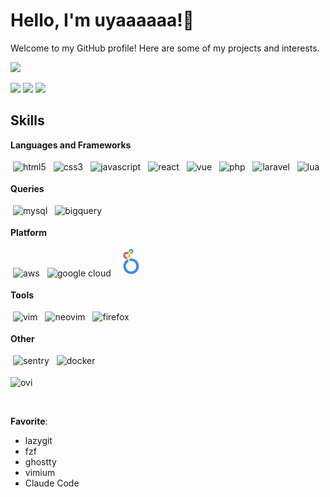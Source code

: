 # Hello, I'm uyaaaaaa!👋

Welcome to my GitHub profile! Here are some of my projects and interests.

<img src="https://readme-typing-svg.herokuapp.com?font=Fira+Code&color=00FFFF&size=25&center=true&vCenter=true&width=600&height=100&lines=Web+Backend+Developer;Vim+Beginner" />

![](http://github-profile-summary-cards.vercel.app/api/cards/profile-details?username=uyaaaaaa&theme=zenburn)
![](http://github-profile-summary-cards.vercel.app/api/cards/stats?username=uyaaaaaa&theme=zenburn)
![](http://github-profile-summary-cards.vercel.app/api/cards/productive-time?username=uyaaaaaa&theme=zenburn&utcOffset=9)

## Skills

**Languages and Frameworks**

<p>
    <img src="https://cdn.jsdelivr.net/gh/devicons/devicon@latest/icons/html5/html5-original-wordmark.svg" height="40" style="vertical-align:down; margin:4px" alt="html5" />
    <img src="https://cdn.jsdelivr.net/gh/devicons/devicon@latest/icons/css3/css3-original-wordmark.svg" height="40" style="vertical-align:down; margin:4px" alt="css3" />
    <img src="https://cdn.jsdelivr.net/gh/devicons/devicon@latest/icons/javascript/javascript-original.svg" height="40" style="vertical-align:down; margin:4px" alt="javascript" />
    <img src="https://cdn.jsdelivr.net/gh/devicons/devicon@latest/icons/react/react-original-wordmark.svg" height="40" style="vertical-align:down; margin:4px" alt="react" />
    <img src="https://cdn.jsdelivr.net/gh/devicons/devicon@latest/icons/vuejs/vuejs-original-wordmark.svg" height="40" style="vertical-align:down; margin:4px" alt="vue" />
    <img src="https://cdn.jsdelivr.net/gh/devicons/devicon@latest/icons/php/php-original.svg" height="40" style="vertical-align:down; margin:4px" alt="php" />
    <img src="https://cdn.jsdelivr.net/gh/devicons/devicon@latest/icons/laravel/laravel-original-wordmark.svg" height="40" style="vertical-align:down; margin:4px" alt="laravel" />
    <img src="https://cdn.jsdelivr.net/gh/devicons/devicon@latest/icons/lua/lua-original.svg" height="40" style="vertical-align:down; margin:4px" alt="lua" />
</p>

**Queries**

<p>
    <img src="https://cdn.jsdelivr.net/gh/devicons/devicon@latest/icons/mysql/mysql-original-wordmark.svg" height="40" style="vertical-align:down; margin:4px" alt="mysql" />
    <img src="https://www.vectorlogo.zone/logos/google_bigquery/google_bigquery-ar21.svg" height="40" style="vertical-align:down; margin:4px" alt="bigquery" />
</p>

**Platform**

<p>
    <img src="https://cdn.jsdelivr.net/gh/devicons/devicon@latest/icons/amazonwebservices/amazonwebservices-original-wordmark.svg" height="40" style="vertical-align:down; margin:4px" alt="aws" />
    <img src="https://cdn.jsdelivr.net/gh/devicons/devicon@latest/icons/googlecloud/googlecloud-original.svg" height="40" style="vertical-align:down; margin:4px" alt="google cloud" />
    <img src="https://raw.githubusercontent.com/uyaaaaaa/uyaaaaaa/main/img/looker-icon-svgrepo-com.svg" height="40" style="vertical-align:down; margin:4px" alt="google cloud" />
</p>

**Tools**

<p>
    <img src="https://cdn.jsdelivr.net/gh/devicons/devicon@latest/icons/vim/vim-original.svg" height="40" style="vertical-align:down; margin:4px" alt="vim" />
    <img src="https://cdn.jsdelivr.net/gh/devicons/devicon@latest/icons/neovim/neovim-original-wordmark.svg" height="40" style="vertical-align:down; margin:4px" alt="neovim" />
    <img src="https://cdn.jsdelivr.net/gh/devicons/devicon@latest/icons/firefox/firefox-original-wordmark.svg" height="40" style="vertical-align:down; margin:4px" alt="firefox" />
</p>

**Other**

<p>
    <img src="https://cdn.jsdelivr.net/gh/devicons/devicon@latest/icons/sentry/sentry-original-wordmark.svg" height="40" style="vertical-align:down; margin:4px" alt="sentry" />
    <img src="https://cdn.jsdelivr.net/gh/devicons/devicon@latest/icons/docker/docker-plain-wordmark.svg" height="40" style="vertical-align:down; margin:4px" alt="docker" />
</p>

<img src="https://github-readme-stats.vercel.app/api/top-langs?username=uyaaaaaa&show_icons=true&locale=en&layout=compact&theme=chartreuse-dark" alt="ovi" /></p>

<br/>

**Favorite**: 
- lazygit
- fzf
- ghostty
- vimium
- Claude Code

